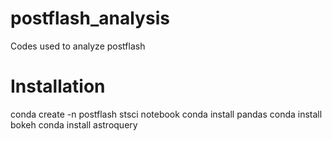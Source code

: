 # postflash_analysis
Codes used to analyze postflash

# Installation
conda create -n postflash stsci notebook
conda install pandas
conda install bokeh
conda install astroquery
